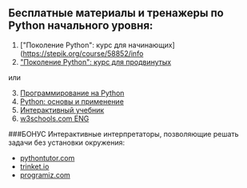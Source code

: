 ## Бесплатные материалы и тренажеры по Python начального уровня:

1. ["Поколение Python": курс для начинающих](https://stepik.org/course/58852/info
2. ["Поколение Python": курс для продвинутых](https://stepik.org/course/68343/info)

или

3. [Программирование на Python](https://stepik.org/course/67/info)
4. [Python: основы и применение](https://stepik.org/course/512/info)
5. [Интерактивный учебник](https://pythontutor.ru/lessons/inout_and_arithmetic_operations/)
6. [w3schools.com ENG](https://www.w3schools.com/python/default.asp)


###БОНУС
Интерактивные интерпретаторы, позволяющие решать задачи без установки окружения:

- [pythontutor.com](https://pythontutor.com/live.html#mode=edit)
- [trinket.io](https://trinket.io/embed/python3/a5bd54189b)
- [programiz.com](https://www.programiz.com/python-programming/online-compiler/)
